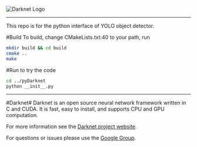 ![Darknet Logo](http://pjreddie.com/media/files/darknet-black-small.png)

----

This repo is for the python interface of YOLO object detector.


#Build
To build, change CMakeLists.txt:40 to your path, run
```bash
mkdir build && cd build
cmake ..
make 
```

#Run
to try the code

```bash
cd ../pyDarknet
python __init__.py
```

----


#Darknet#
Darknet is an open source neural network framework written in C and CUDA. It is fast, easy to install, and supports CPU and GPU computation.

For more information see the [Darknet project website](http://pjreddie.com/darknet).

For questions or issues please use the [Google Group](https://groups.google.com/forum/#!forum/darknet).
